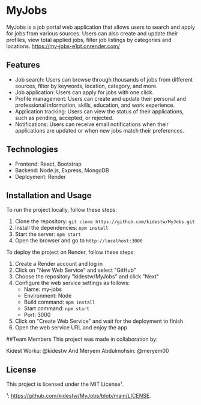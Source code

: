 # MyJobs

MyJobs is a job portal web application that allows users to search and apply for jobs from various sources. Users can also create and update their profiles, view total applied jobs, filter job listings by categories and locations.
https://my-jobs-e1pt.onrender.com/

## Features

- Job search: Users can browse through thousands of jobs from different sources, filter by keywords, location, category, and more.
- Job application: Users can apply for jobs with one click.
- Profile management: Users can create and update their personal and professional information, skills, education, and work experience.
- Application tracking: Users can view the status of their applications, such as pending, accepted, or rejected.
- Notifications: Users can receive email notifications when their applications are updated or when new jobs match their preferences.

## Technologies

- Frontend: React, Bootstrap
- Backend: Node.js, Express, MongoDB
- Deployment: Render

## Installation and Usage

To run the project locally, follow these steps:

1. Clone the repository: `git clone https://github.com/kidestw/MyJobs.git`
2. Install the dependencies: `npm install`
3. Start the server: `npm start`
4. Open the browser and go to `http://localhost:3000`

To deploy the project on Render, follow these steps:

1. Create a Render account and log in
2. Click on "New Web Service" and select "GitHub"
3. Choose the repository "kidestw/MyJobs" and click "Next"
4. Configure the web service settings as follows:
    - Name: my-jobs
    - Environment: Node
    - Build command: `npm install`
    - Start command: `npm start`
    - Port: 3000
5. Click on "Create Web Service" and wait for the deployment to finish
6. Open the web service URL and enjoy the app

##Team Members
This project was made in collaboration by:

Kidest Worku: @kidestw And
Meryem Abdulmohsin: @meryem00

## License

This project is licensed under the MIT License¹.

¹: https://github.com/kidestw/MyJobs/blob/main/LICENSE.
